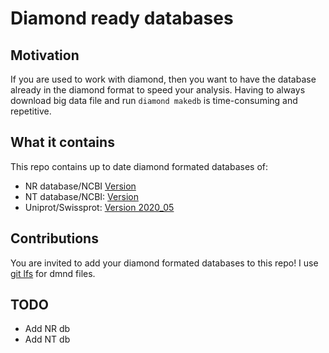 # Diamond ready databases

## Motivation
If you are used to work with diamond, then you want to have the database already in the diamond format to speed your analysis.
Having to always download big data file and run `diamond makedb` is time-consuming and repetitive.

## What it contains

This repo contains up to date diamond formated databases of:
- NR database/NCBI   [Version](#)
- NT database/NCBI:  [Version](#)
- Uniprot/Swissprot: [Version 2020_05](https://github.com/Ebedthan/diamond-ready-db/blob/main/swissprot_v2020_05.dmnd)

## Contributions

You are invited to add your diamond formated databases to this repo! I use [git lfs](https://git-lfs.github.com/) for dmnd files.

## TODO

- Add NR db
- Add NT db


